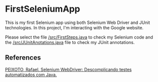 # FirstSeleniumApp
This is my first Selenium app using both Selenium Web Driver and JUnit technologies. In this project, I'm interacting with the Google website.

Please select the file [/src/FirstSteps.java](https://github.com/tiagocbarbosa/FirstSeleniumApp/blob/main/src/FirstSteps.java) to check my Selenium code and the [/src/JUnitAnotations.java](https://github.com/tiagocbarbosa/FirstSeleniumApp/blob/main/src/JUnitAnotations.java) file to check my JUnit annotations.

## References
[PEIXOTO, Rafael. Selenium WebDriver: Descomplicando testes automatizados com Java.](https://www.casadocodigo.com.br/products/livro-selenium-webdriver)
